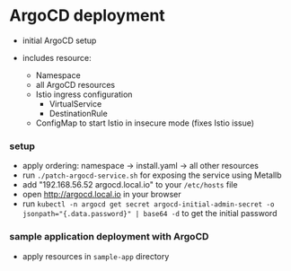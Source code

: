 # ArgoCD deployment

- initial ArgoCD setup

- includes resource:
  - Namespace
  - all ArgoCD resources
  - Istio ingress configuration
    - VirtualService
    - DestinationRule
  - ConfigMap to start Istio in insecure mode (fixes Istio issue)

### setup
- apply ordering: namespace -> install.yaml -> all other resources
- run `./patch-argocd-service.sh` for exposing the service using Metallb
- add "192.168.56.52   argocd.local.io" to your `/etc/hosts` file
- open http://argocd.local.io in your browser
- run `kubectl -n argocd get secret argocd-initial-admin-secret -o jsonpath="{.data.password}" | base64 -d` to get the initial password

### sample application deployment with ArgoCD
- apply resources in `sample-app` directory